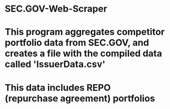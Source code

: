 # SEC.GOV-Web-Scraper

# This program aggregates competitor portfolio data from SEC.GOV, and creates a file with the compiled data called 'IssuerData.csv'

# This data includes REPO (repurchase agreement) portfolios
